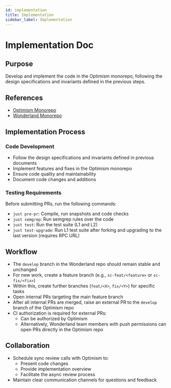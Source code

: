 ```yaml
---
id: implementation
title: Implementation
sidebar_label: Implementation
---
```


# Implementation Doc

## Purpose

Develop and implement the code in the Optimism monorepo, following the design specifications and invariants defined in the previous steps.

## References

- [Optimism Monorepo](https://github.com/ethereum-optimism/optimism)
- [Wonderland Monorepo](https://github.com/defi-wonderland/optimism/)

## Implementation Process

### Code Development

- Follow the design specifications and invariants defined in previous documents
- Implement features and fixes in the Optimism monorepo
- Ensure code quality and maintainability
- Document code changes and additions

### Testing Requirements

Before submitting PRs, run the following commands:

- `just pre-pr`: Compile, run snapshots and code checks
- `just semgrep`: Run semgrep rules over the code
- `just test`: Run the test suite (L1 and L2)
- `just test-upgrade`: Run L1 test suite after forking and upgrading to the last version (requires RPC URL)

## Workflow

- The `develop` branch in the Wonderland repo should remain stable and unchanged
- For new work, create a feature branch (e.g., `sc-feat/<feature>` or `sc-fix/<fix>`)
- Within this, create further branches (`feat/<X>`, `fix/<Y>`) for specific tasks
- Open internal PRs targeting the main feature branch
- After all internal PRs are merged, raise an external PR to the `develop` branch of the Optimism repo
- CI authorization is required for external PRs:
  - Can be authorized by Optimism
  - Alternatively, Wonderland team members with push permissions can open PRs directly in the Optimism repo

## Collaboration

- Schedule sync review calls with Optimism to:
  - Present code changes
  - Provide implementation overview
  - Facilitate the async review process
- Maintain clear communication channels for questions and feedback
